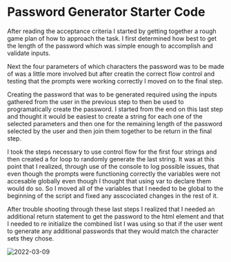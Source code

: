 # Password Generator Starter Code

After reading the acceptance criteria I started by getting together a rough game 
plan of how to approach the task. I first determined how best to get the length of the 
password which was simple enough to accomplish and validate inputs.

Next the four parameters of which characters the password was to be made of was 
a little more involved but after creatin the correct flow control and testing that 
the prompts were working correctly I moved on to the final step.

Creating the password that was to be generated required using the inputs 
gathered from the user in the previous step to then be used to programatically create 
the password.  I started from the end on this last step and thought it would be easiest 
to create a string for each one of the selected parameters and then one for the 
remaining length of the password selected by the user and then join them together to be 
return in the final step.

I took the steps necessary to use control flow for the first four strings and then 
created a for loop to randomly generate the last string. It was at this point that I 
realized, through use of the console to log possible issues, that even though the 
prompts were functioning correctly the variables were not accesable globally even 
though I thought that using var to declare them would do so. So I moved all of the 
variables that I needed to be global to the beginning of the script and fixed any 
asscociated changes in the rest of it.

After trouble shooting through these last steps I realized that I needed an additional 
return statement to get the password to the html element and that I needed to re 
initialize the combined list I was using so that if the user went to generate any 
additional passwords that they would match the character sets they chose.

![2022-03-09](https://user-images.githubusercontent.com/74988217/157542063-da13a2e3-b86a-4962-b027-311a0b3f6459.png)
